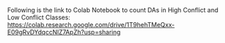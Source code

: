 Following is the link to Colab Notebook to count DAs in High Conflict and Low Conflict Classes: https://colab.research.google.com/drive/1T9hehTMeQxx-E09gRvDYdqccNIZ7ApZh?usp=sharing

